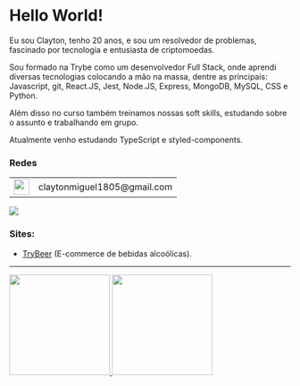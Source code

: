 # Hello World!

Eu sou Clayton, tenho 20 anos, e sou um resolvedor de problemas, fascinado por tecnologia e entusiasta de criptomoedas.

Sou formado na Trybe como um desenvolvedor Full Stack, onde aprendi diversas tecnologias colocando a mão na massa, dentre as principais: Javascript, git, React.JS, Jest, Node.JS, Express, MongoDB, MySQL, CSS e Python.

Além disso no curso também treinamos nossas soft skills, estudando sobre o assunto e trabalhando em grupo.

Atualmente venho estudando TypeScript e styled-components.

### Redes

<div>
  <table border="0">
    <tr>
      <td vertical-align="center" height="28px">
        <img src="https://img.utdstc.com/icon/d45/968/d4596826d4f754b25204f92f7e52c0ab24552edd8f9e4c50f1edce160a1104ba:200" target="_blank" height="28px">
      </td>
      <td vertical-align="center" height="28px">
       <span>claytonmiguel1805@gmail.com</span>
      </td>
    </tr>
  </table>
  <a href="https://www.linkedin.com/in/claytonmiguel/" target="_blank"><img src="https://img.shields.io/badge/-LinkedIn-%230077B5?style=for-the-badge&logo=linkedin&logoColor=white" target="_blank"></a>
</div>

### Sites:
  - [TryBeer](https://main-group-6-front.herokuapp.com/) (E-commerce de bebidas alcoólicas).

<hr/>

  <a href="https://github.com/Clayton1805">
  <img height="180em" src="https://github-readme-stats.vercel.app/api?username=Clayton1805&show_icons=true&theme=chartreuse&include_all_commits=true&count_private=true&hide_border=true"/>
  <img height="180em" src="https://github-readme-stats.vercel.app/api/top-langs/?username=Clayton1805&layout=compact&langs_count=7&theme=chartreuse&hide_border=true"/>
</div>
